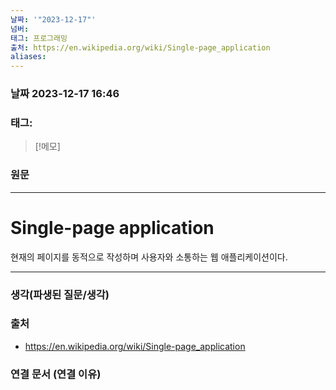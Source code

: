 ```yaml
---
날짜: '"2023-12-17"'
넘버: 
태그: 프로그래밍
출처: https://en.wikipedia.org/wiki/Single-page_application
aliases:
---
```

### 날짜  2023-12-17 16:46

### 태그:

>[!메모]
>

### 원문
---
# Single-page application
현재의 페이지를 동적으로 작성하며 사용자와 소통하는 웹 애플리케이션이다.


---
### 생각(파생된 질문/생각)

### 출처
- https://en.wikipedia.org/wiki/Single-page_application

### 연결 문서 (연결 이유)
